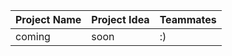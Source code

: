 | Project Name | Project Idea | Teammates |
| :---         |     :---       | :---          |
| coming        |     soon       | :)          |